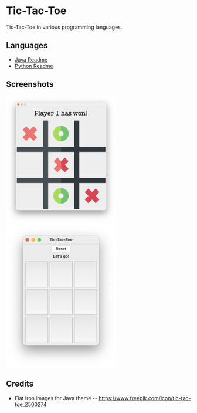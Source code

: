 # Tic-Tac-Toe
Tic-Tac-Toe in various programming languages.

## Languages

* [Java Readme](java/README.md)
* [Python Readme](python/README.md)

## Screenshots

<img src="java/doc/images/tictactoe-java-swing-2.png" width="300"/> <img src="python/doc/images/tictactoe-python-1.png" width="300"/>

## Credits

* Flat Iron images for Java theme -- https://www.freepik.com/icon/tic-tac-toe_2500274


